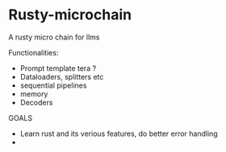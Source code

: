 # Rusty-microchain
A rusty micro chain for llms 

Functionalities:

- Prompt template tera ?
- Dataloaders, splitters etc
- sequential pipelines 
- memory
- Decoders


GOALS 
- Learn rust and its verious features, do better error handling
- 
